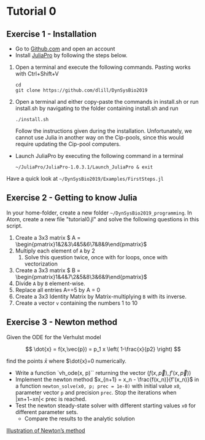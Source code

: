 # Tutorial 0

## Exercise 1 - Installation

* Go to [Github.com](https://www.github.com) and open an account
* Install [JuliaPro](https://juliacomputing.com/products/juliapro.html) by following the steps below.

1. Open a terminal and execute the following commands. Pasting works with Ctrl+Shift+V

    ```
    cd
    git clone https://github.com/dlill/DynSysBio2019
    ```

1. Open a terminal and either copy-paste the commands in install.sh or
run install.sh by navigating to the folder containing install.sh and run

    ```
    ./install.sh
    ```

    Follow the instructions given during the installation.
    Unfortunately, we cannot use Julia in another way on the Cip-pools, since this would require updating the Cip-pool computers.

* Launch JuliaPro by executing the following command in a terminal

    ```
    ~/JuliaPro/JuliaPro-1.0.3.1/Launch_JuliaPro & exit
    ```

Have a quick look at `~/DynSysBio2019/Examples/FirstSteps.jl`

## Exercise 2 - Getting to know Julia

In your home-folder, create a new folder `~/DynSysBio2019_programming`.
In Atom, create a new file "tutorial0.jl" and solve the following questions in this script.


1. Create a 3x3 matrix $ A = \begin{pmatrix}1&2&3\\4&5&6\\7&8&9\end{pmatrix}$
1. Multiply each element of `A` by 2
    1. Solve this question twice, once with for loops, once with vectorization
1. Create a 3x3 matrix $ B = \begin{pmatrix}1&4&7\\2&5&8\\3&6&9\end{pmatrix}$
1. Divide `A` by `B` element-wise.
1. Replace all entries A==5 by A = 0
1. Create a 3x3 Identity Matrix by Matrix-multiplying `B` with its inverse.
1. Create a vector `v` containing the numbers 1 to 10

## Exercise 3 - Newton method

Given the ODE for the Verhulst model

$$
\dot{x} = f(x,\vec{p}) = p_1 x \left( 1-\frac{x}{p2} \right)
$$

find the points $\bar{x}$ where $\dot{x}=0 numerically.

* Write a function `vh_ode(x, p)`` returning the vector $\left(f(x,\vec{p}), f'(x,\vec{p})\right)$
* Implement the newton method $x_{n+1} = x_n - \frac{f(x_n)}{f'(x_n)}$ in a function `newton_solve(x0, p; prec = 1e-8)` with initial value `x0`, parameter vector `p` and precision `prec`. Stop the iterations when |xn+1−xn|< prec is reached.
* Test the newton steady-state solver with different starting values `x0` for different parameter sets.
    * Compare the results to the analytic solution

[Illustration of Newton’s method](https://en.wikipedia.org/wiki/Newton's_method#/media/File:NewtonIteration_Ani.gif)
